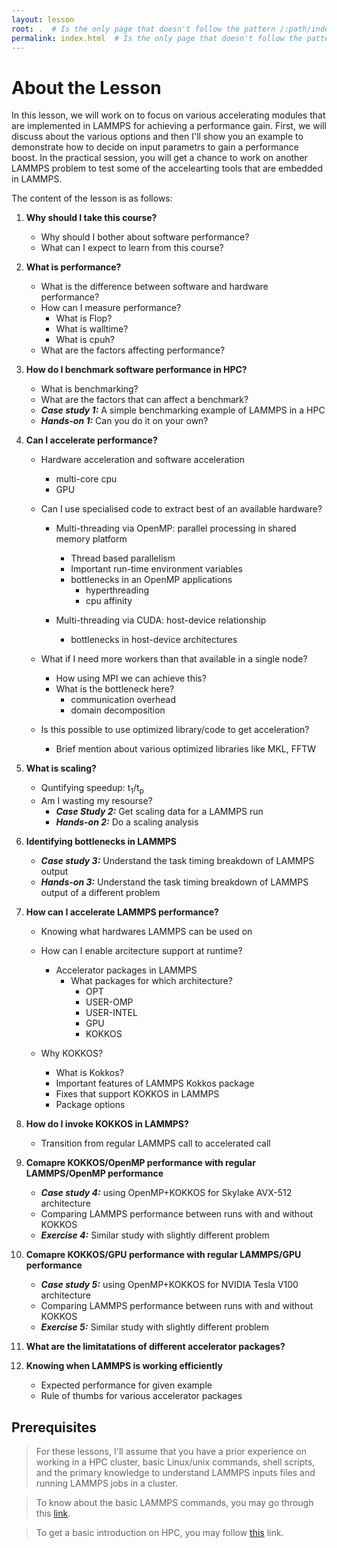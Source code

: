 ```yaml
---
layout: lesson
root: .  # Is the only page that doesn't follow the pattern /:path/index.html
permalink: index.html  # Is the only page that doesn't follow the pattern /:path/index.html
---
```

# About the Lesson
In this lesson, we will work on to focus on various accelerating modules that are implemented in LAMMPS for achieving a performance gain. First, we will discuss about the various options and then I'll show you an example to demonstrate how to decide on input parametrs to gain a performance boost. In the practical session, you will get a chance to work on another LAMMPS problem to test some of the accelearting tools that are embedded in LAMMPS. 

The content of the lesson is as follows:

1. __Why should I take this course?__
    * Why should I bother about software performance?
    * What can I expect to learn from this course?

2. __What is performance?__
    * What is the difference between software and hardware performance?
    * How can I measure performance?
        * What is Flop?
        * What is walltime?
        * What is cpuh?
    * What are the factors affecting performance?

3. __How do I benchmark software performance in HPC?__
    * What is benchmarking?
    * What are the factors that can affect a benchmark?
    * _**Case study 1:**_ A simple benchmarking example of LAMMPS in a HPC
    * _**Hands-on 1:**_ Can you do it on your own?

4. __Can I accelerate performance?__
    * Hardware acceleration and software acceleration
        * multi-core cpu
        * GPU

    * Can I use specialised code to extract best of an available hardware?
        * Multi-threading via OpenMP: parallel processing in shared memory platform
            * Thread based parallelism
            * Important run-time environment variables
            * bottlenecks in an OpenMP applications
                * hyperthreading
                * cpu affinity

        * Multi-threading via CUDA: host-device relationship
            * bottlenecks in host-device architectures

    * What if I need more workers than that available in a single node?
        * How using MPI we can achieve this?
        * What is the bottleneck here?
            - communication overhead
            - domain decomposition

    * Is this possible to use optimized library/code to get acceleration?
        *  Brief mention about various optimized libraries like MKL, FFTW

5. __What is scaling?__
    * Quntifying speedup: t<sub>1</sub>/t<sub>p</sub>
    * Am I wasting my resourse?
        * _**Case Study 2:**_ Get scaling data for a LAMMPS run
        * _**Hands-on 2:**_ Do a scaling analysis 

6. __Identifying bottlenecks in LAMMPS__
    * _**Case study 3:**_ Understand the task timing breakdown of LAMMPS output
    * _**Hands-on 3:**_ Understand the task timing breakdown of LAMMPS output of a different problem

7. __How can I accelerate LAMMPS performance?__

    * Knowing what hardwares LAMMPS can be used on

    * How can I enable arcitecture support at runtime?

        * Accelerator packages in LAMMPS
            * What packages for which architecture?
                * OPT
                * USER-OMP
                * USER-INTEL
                * GPU
                * KOKKOS

    * Why KOKKOS?
        * What is Kokkos?
        * Important features of LAMMPS Kokkos package
        * Fixes that support KOKKOS in LAMMPS
        * Package options

8. __How do I invoke KOKKOS in LAMMPS?__
    * Transition from regular LAMMPS call to accelerated call

9. __Comapre KOKKOS/OpenMP performance with regular LAMMPS/OpenMP performance__

    * _**Case study 4:**_ using OpenMP+KOKKOS for Skylake AVX-512 architecture
    * Comparing LAMMPS performance between runs with and without KOKKOS 
    * _**Exercise 4:**_ Similar study with slightly different problem

10. __Comapre KOKKOS/GPU performance with regular LAMMPS/GPU performance__
    * _**Case study 5:**_ using OpenMP+KOKKOS for NVIDIA Tesla V100 architecture
    * Comparing LAMMPS performance between runs with and without KOKKOS 
    * _**Exercise 5:**_ Similar study with slightly different problem

11. __What are the limitatations of different accelerator packages?__

12. __Knowing when LAMMPS is working efficiently__
    * Expected performance for given example
    * Rule of thumbs for various accelerator packages
    

## Prerequisites

> For these lessons, I'll assume that you have a prior experience on working in a HPC cluster, basic Linux/unix commands, shell scripts, and the primary knowledge to understand LAMMPS inputs files and running LAMMPS jobs in a cluster.

> To know about the basic LAMMPS commands, you may go through this [link](https://lammps.sandia.gov/doc/Commands_all.html).

>To get a basic introduction on HPC, you may follow [this](https://github.com/hpc-carpentry/hpc-intro) link.




